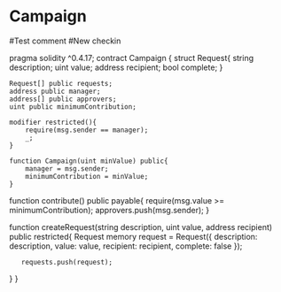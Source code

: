 # Campaign
#Test comment
#New checkin

pragma solidity ^0.4.17;
contract Campaign {
    struct Request{
        string description;
        uint value;
        address recipient;
        bool complete;
    }
    
    Request[] public requests;
    address public manager;
    address[] public approvers;
    uint public minimumContribution;
    
    modifier restricted(){
        require(msg.sender == manager);
        _;
    }
    
    function Campaign(uint minValue) public{
        manager = msg.sender;
        minimumContribution = minValue;
    }
   
   function contribute() public payable{
       require(msg.value >= minimumContribution);
       approvers.push(msg.sender);
   }
   
   function createRequest(string description, uint value, address recipient) public restricted{
       Request memory request = Request({
           description: description,
           value: value,
           recipient: recipient,
           complete: false
       });
       
       requests.push(request);
   }
}

